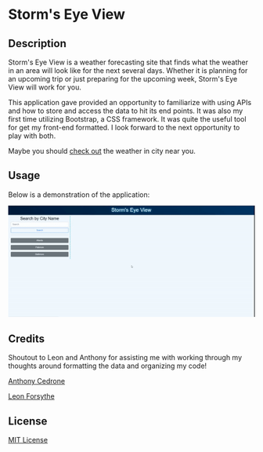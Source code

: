 # Storm's Eye View

## Description

Storm's Eye View is a weather forecasting site that finds what the weather in an area will look like for the next several days. Whether it is planning for an upcoming trip or just preparing for the upcoming week, Storm's Eye View will work for you.

This application gave provided an opportunity to familiarize with using APIs and how to store and access the data to hit its end points. It was also my first time utilizing Bootstrap, a CSS framework. It was quite the useful tool for get my front-end formatted. I look forward to the next opportunity to play with both.

Maybe you should [check out](https://jpauldo.github.io/storms-eye-view/) the weather in city near you. 

## Usage

Below is a demonstration of the application:

![This is a demo of Storm's Eye View](./assets/images/storms-eye-view-demo.gif)

## Credits

Shoutout to Leon and Anthony for assisting me with working through my thoughts around formatting the data and organizing my code!

[Anthony Cedrone](https://github.com/antced)

[Leon Forsythe](https://media3.giphy.com/media/dXWVBJojZb4bGCQLKF/giphy.gif?cid=790b761144f687fe4bd3e49c73b5484dbe1ab0d8730ddfd2&rid=giphy.gif&ct=g)

## License

[MIT License](https://github.com/JPauldo/storms-eye-view/blob/main/LICENSE)
